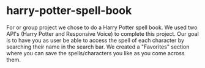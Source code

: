 # harry-potter-spell-book

For or group project we chose to do a Harry Potter spell book. We used two API's (Harry Potter and Responsive Voice) to complete this project. Our goal is to have you as user be able to access the spell of each character by searching their name in the search bar. We created a "Favorites" section where you can save the spells/characters you like as you come across them.